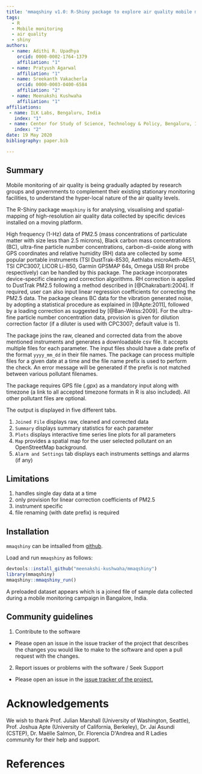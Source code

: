```yaml
---
title: 'mmaqshiny v1.0: R-Shiny package to explore air quality mobile monitoring data'
tags:
  - R
  - Mobile monitoring 
  - air quality
  - shiny
authors:
  - name: Adithi R. Upadhya
    orcid: 0000-0002-1764-1379
    affiliation: "1"
  - name: Pratyush Agarwal
    affiliation: "1"
  - name: Sreekanth Vakacherla
    orcid: 0000-0003-0400-6584
    affiliation: "2"
  - name: Meenakshi Kushwaha
    affiliation: "1"
affiliations:
 - name: ILK Labs, Bengaluru, India
   index: "1"
 - name: Center for Study of Science, Technology & Policy, Bengaluru, India
   index: "2"
date: 19 May 2020
bibliography: paper.bib

---
```


## Summary


Mobile monitoring of air quality is being gradually adapted by research groups and governments to complement their existing stationary monitoring facilities, to understand the hyper-local nature of the air quality levels.

The R-Shiny package `mmaqshiny` is for analysing, visualising and spatial-mapping of high-resolution air quality data collected by specific devices installed on a moving platform.

High frequency (1-Hz) data of PM2.5 (mass concentrations of particulate matter with size less than 2.5 microns), Black carbon mass concentrations (BC), ultra-fine particle number concentrations, carbon-di-oxide along with GPS coordinates and relative humidity (RH) data are collected by some popular portable instruments (TSI DustTrak-8530, Aethlabs microAeth-AE51, TSI CPC3007, LICOR Li-850, Garmin GPSMAP 64s, Omega USB RH probe respectively) can be handled by this package. The package incorporates device-specific cleaning and correction algorithms. RH correction is applied to DustTrak PM2.5 following a method described in [@Chakrabarti:2004]. If required, user can also input linear regression coefficients for correcting the PM2.5 data. The package cleans BC data for the vibration generated noise, by adopting a statistical procedure as explained in [@Apte:2011], followed by a loading correction as suggested by [@Ban-Weiss:2009]. For the ultra-fine particle number concentration data, provision is given for dilution correction factor (if a diluter is used with CPC3007; default value is 1).

The package joins the raw, cleaned and corrected data from the above mentioned instruments and generates a downloadable csv file. It accepts multiple files for each parameter. The input files should have a date prefix of the format `yyyy_mm_dd` in their file names. The package can process multiple files for a given date at a time and the file name prefix is used to perform the check. An error message will be generated if the prefix is not matched between various pollutant filenames.

The package requires GPS file (.gpx) as a mandatory input along with timezone (a link to all accepted timezone formats in R is also included). All other pollutant files are optional.


The output is displayed in five different tabs.

1) `Joined File` displays raw, cleaned and corrected data
2) `Summary` displays summary statistics for each parameter
3)  `Plots` displays interactive  time series line plots for all parameters
4) `Map` provides a spatial map for the user selected pollutant on an OpenStreetMap background.
5) `Alarm and Settings` tab displays each instruments settings and alarms (if any)


## Limitations

1) handles single day data at a time
2) only provision for linear correction coefficients of PM2.5
3) instrument specific
4) file renaming (with date prefix) is required


## Installation

`mmaqshiny` can be intsalled from [github](https://github.com/).

Load and run `mmaqshiny` as follows:

``` r
devtools::install_github("meenakshi-kushwaha/mmaqshiny")
library(mmaqshiny)
mmaqshiny::mmaqshiny_run()
```
A preloaded dataset appears which is a joined file of sample data collected during a mobile monitoring campaign in Bangalore, India.

## Community guidelines

1. Contribute to the software

- Please open an issue in the issue tracker of the project that describes the changes you would like to make to the software and open a pull request with the changes.

2. Report issues or problems with the software / Seek Support

- Please open an issue in the [issue tracker of the project.](https://github.com/meenakshi-kushwaha/mmaqshiny/issues)

# Acknowledgements

We wish to thank Prof. Julian Marshall (University of Washington, Seattle), Prof. Joshua Apte (University of California, Berkeley), Dr. Jai Asundi (CSTEP), Dr. Maëlle Salmon, Dr. Florencia D'Andrea and R Ladies community for their help and support.

# References
